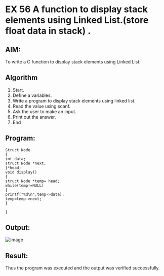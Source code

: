 # EX 56 A function to display stack elements using Linked List.(store float data in stack) .
## AIM:
To write a C function to display stack elements using Linked List.

## Algorithm
1. Start. 
2. Define a variables. 
3. Write a program to display stack elements using linked list. 
4. Read the value using scanf. 
5. Ask the user to make an input. 
6. Print out the answer. 
7. End 
## Program:
```
Struct Node 
{ 
int data; 
struct Node *next; 
}*head; 
void display() 
{ 
struct Node *temp= head; 
while(temp!=NULL) 
{ 
printf("%d\n",temp->data); 
temp=temp->next; 
} 
 
}
```
## Output:

![image](https://github.com/user-attachments/assets/febd2b64-c8eb-4dda-bc3a-ad746a67ac5b)


## Result:
Thus the program was executed and the output was verified successfully.
